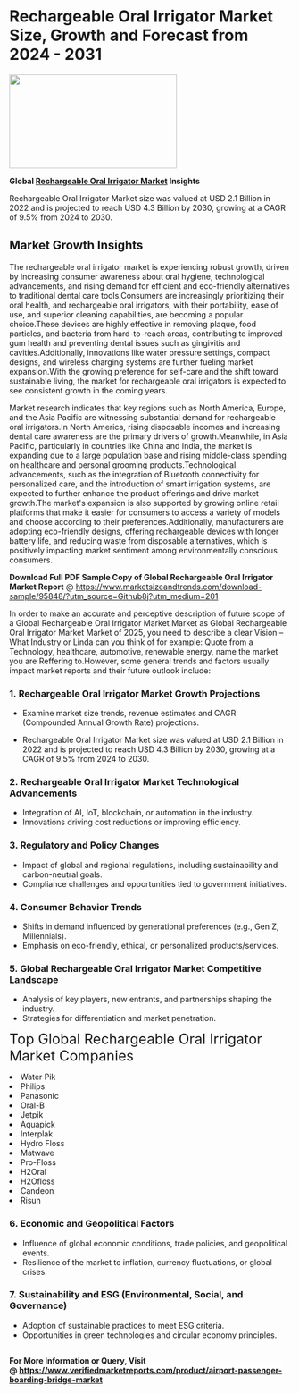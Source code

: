 <H1>Rechargeable Oral Irrigator Market Size, Growth and Forecast from 2024 - 2031</H1><img class="aligncenter size-medium wp-image-584254" src="https://thirdeyenews.in/wp-content/uploads/2024/09/Global-Market-Research-300x168.jpeg" alt="" width="300" height="168" /><p><strong>Global&nbsp;<a href="https://www.marketsizeandtrends.com/download-sample/95848/?utm_source=Github8j?utm_medium=201">Rechargeable Oral Irrigator Market</a> Insights</strong></p><p>Rechargeable Oral Irrigator Market size was valued at USD 2.1 Billion in 2022 and is projected to reach USD 4.3 Billion by 2030, growing at a CAGR of 9.5% from 2024 to 2030.</p><p><h2>Market Growth Insights</h2> <p>The rechargeable oral irrigator market is experiencing robust growth, driven by increasing consumer awareness about oral hygiene, technological advancements, and rising demand for efficient and eco-friendly alternatives to traditional dental care tools.Consumers are increasingly prioritizing their oral health, and rechargeable oral irrigators, with their portability, ease of use, and superior cleaning capabilities, are becoming a popular choice.These devices are highly effective in removing plaque, food particles, and bacteria from hard-to-reach areas, contributing to improved gum health and preventing dental issues such as gingivitis and cavities.Additionally, innovations like water pressure settings, compact designs, and wireless charging systems are further fueling market expansion.With the growing preference for self-care and the shift toward sustainable living, the market for rechargeable oral irrigators is expected to see consistent growth in the coming years.</p> <p>Market research indicates that key regions such as North America, Europe, and the Asia Pacific are witnessing substantial demand for rechargeable oral irrigators.In North America, rising disposable incomes and increasing dental care awareness are the primary drivers of growth.Meanwhile, in Asia Pacific, particularly in countries like China and India, the market is expanding due to a large population base and rising middle-class spending on healthcare and personal grooming products.Technological advancements, such as the integration of Bluetooth connectivity for personalized care, and the introduction of smart irrigation systems, are expected to further enhance the product offerings and drive market growth.The market's expansion is also supported by growing online retail platforms that make it easier for consumers to access a variety of models and choose according to their preferences.Additionally, manufacturers are adopting eco-friendly designs, offering rechargeable devices with longer battery life, and reducing waste from disposable alternatives, which is positively impacting market sentiment among environmentally conscious consumers.</p><p><span class=""><strong>Download Full PDF Sample Copy of Global Rechargeable Oral Irrigator Market Report</strong> @ <a href="https://www.marketsizeandtrends.com/download-sample/95848/?utm_source=Github8j?utm_medium=201" target="_blank">https://www.marketsizeandtrends.com/download-sample/95848/?utm_source=Github8j?utm_medium=201</a></span></p><p>In order to make an accurate and perceptive description of future scope of a Global&nbsp;Rechargeable Oral Irrigator Market Market as Global&nbsp;Rechargeable Oral Irrigator Market Market of 2025, you need to describe a clear Vision &ndash; What Industry or Linda can you think of for example: Quote from a Technology, healthcare, automotive, renewable energy, name the market you are Reffering to.However, some general trends and factors usually impact market reports and their future outlook include:</p><h3>1.&nbsp;<strong>Rechargeable Oral Irrigator Market Growth Projections</strong></h3><ul><li>Examine market size trends, revenue estimates and CAGR (Compounded Annual Growth Rate) projections.</li><li><p>Rechargeable Oral Irrigator Market size was valued at USD 2.1 Billion in 2022 and is projected to reach USD 4.3 Billion by 2030, growing at a CAGR of 9.5% from 2024 to 2030.</p></li></ul><h3>2.&nbsp;<strong>Rechargeable Oral Irrigator Market Technological Advancements</strong></h3><ul><li>Integration of AI, IoT, blockchain, or automation in the industry.</li><li>Innovations driving cost reductions or improving efficiency.</li></ul><h3>3.&nbsp;<strong>Regulatory and Policy Changes</strong></h3><ul><li>Impact of global and regional regulations, including sustainability and carbon-neutral goals.</li><li>Compliance challenges and opportunities tied to government initiatives.</li></ul><h3>4.&nbsp;<strong>Consumer Behavior Trends</strong></h3><ul><li>Shifts in demand influenced by generational preferences (e.g., Gen Z, Millennials).</li><li>Emphasis on eco-friendly, ethical, or personalized products/services.</li></ul><h3>5.&nbsp;<strong>Global Rechargeable Oral Irrigator Market Competitive Landscape</strong></h3><ul><li>Analysis of key players, new entrants, and partnerships shaping the industry.</li><li>Strategies for differentiation and market penetration.</li></ul><p data-pm-slice="1 1 []"><span style="color: inherit; font-family: inherit; font-size: 25px;">Top Global Rechargeable Oral Irrigator Market Companies</span></p><div class="" data-test-id=""><p><li>Water Pik</li><li> Philips</li><li> Panasonic</li><li> Oral-B</li><li> Jetpik</li><li> Aquapick</li><li> Interplak</li><li> Hydro Floss</li><li> Matwave</li><li> Pro-Floss</li><li> H2Oral</li><li> H2Ofloss</li><li> Candeon</li><li> Risun</li></p></div><h3>6.&nbsp;<strong>Economic and Geopolitical Factors</strong></h3><ul><li>Influence of global economic conditions, trade policies, and geopolitical events.</li><li>Resilience of the market to inflation, currency fluctuations, or global crises.</li></ul><h3>7.&nbsp;<strong>Sustainability and ESG (Environmental, Social, and Governance)</strong></h3><ul><li>Adoption of sustainable practices to meet ESG criteria.</li><li>Opportunities in green technologies and circular economy principles.</li></ul><h2><strong style="font-size: 14px;">For More Information or Query, Visit @&nbsp;</strong><a style="background-color: #ffffff; font-size: 14px;" href="https://www.marketsizeandtrends.com/report/rechargeable-oral-irrigator-market/" target="_blank">https://www.verifiedmarketreports.com/product/airport-passenger-boarding-bridge-market</a></h2>